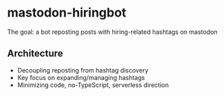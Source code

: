 # mastodon-hiringbot

The goal: a bot reposting posts with hiring-related hashtags on mastodon

## Architecture

- Decoupling reposting from hashtag discovery
- Key focus on expanding/managing hashtags
- Minimizing code, no-TypeScript, serverless direction